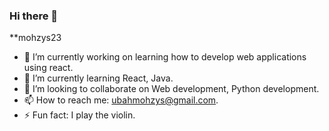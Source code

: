 ### Hi there 👋

**mohzys23


- 🔭 I’m currently working on learning how to develop web applications using react.
- 🌱 I’m currently learning React, Java.
- 👯 I’m looking to collaborate on Web development, Python development.
- 📫 How to reach me: ubahmohzys@gmail.com.
- ⚡ Fun fact: I play the violin.

